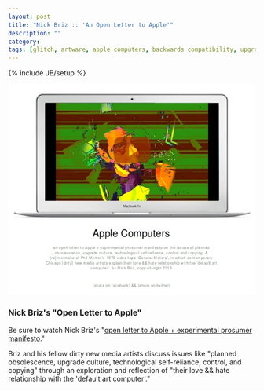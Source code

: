 ```yaml
---
layout: post
title: "Nick Briz :: 'An Open Letter to Apple'"
description: ""
category: 
tags: [glitch, artware, apple computers, backwards compatibility, upgrade culture]
---
```

{% include JB/setup %}

![N Briz's Open Letter to Apple](/assets/img/briz-openlettertoapple.jpeg "N Briz's Open Letter to Apple")

### Nick Briz's "Open Letter to Apple"

Be sure to watch Nick Briz's "[open letter to Apple + experimental prosumer manifesto](http://nickbriz.com/applecomputers/)." 

Briz and his fellow dirty new media artists discuss issues like "planned obsolescence, upgrade culture, technological self-reliance, control, and copying" through an exploration and reflection of "their love && hate relationship with the 'default art computer'."
